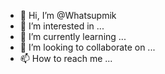 - 👋 Hi, I’m @Whatsupmik
- 👀 I’m interested in ...
- 🌱 I’m currently learning ...
- 💞️ I’m looking to collaborate on ...
- 📫 How to reach me ...

<!---
Whatsupmik/Whatsupmik is a ✨ special ✨ repository because its `README.md` (this file) appears on your GitHub profile.
You can click the Preview link to take a look at your changes.
--->
